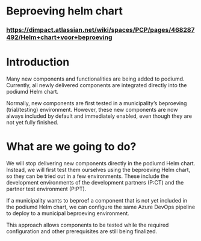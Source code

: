 # Beproeving helm chart

### https://dimpact.atlassian.net/wiki/spaces/PCP/pages/468287492/Helm+chart+voor+beproeving

# Introduction
Many new components and functionalities are being added to podiumd. Currently, all newly delivered components are integrated directly into the podiumd Helm chart.

Normally, new components are first tested in a municipality’s beproeving (trial/testing) environment. However, these new components are now always included by default and immediately enabled, even though they are not yet fully finished.

# What are we going to do?
We will stop delivering new components directly in the podiumd Helm chart. Instead, we will first test them ourselves using the beproeving Helm chart, so they can be tried out in a few environments. These include the development environments of the development partners (P:CT) and the partner test environment (P:PT).

If a municipality wants to beproef a component that is not yet included in the podiumd Helm chart, we can configure the same Azure DevOps pipeline to deploy to a municipal beproeving environment.

This approach allows components to be tested while the required configuration and other prerequisites are still being finalized.